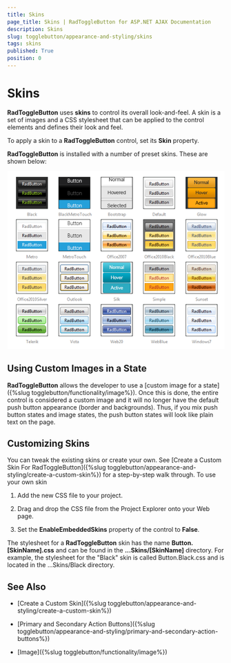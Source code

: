 ```yaml
---
title: Skins
page_title: Skins | RadToggleButton for ASP.NET AJAX Documentation
description: Skins
slug: togglebutton/appearance-and-styling/skins
tags: skins
published: True
position: 0
---
```


# Skins

**RadToggleButton** uses **skins** to control its overall look-and-feel. A skin is a set of images and a CSS stylesheet that can be applied to the control elements and defines their look and feel.

To apply a skin to a **RadToggleButton** control, set its **Skin** property.

**RadToggleButton** is installed with a number of preset skins. These are shown below:

![RadToggleButton-skins](images/radtogglebutton-skins.png)

## Using Custom Images in a State

**RadToggleButton** allows the developer to use a [custom image for a state]({%slug togglebutton/functionality/image%}). Once this is done, the entire control is considered a custom image and it will no longer have the default push button appearance (border and backgrounds). Thus, if you mix push button states and image states, the push button states will look like plain text on the page.

## Customizing Skins

You can tweak the existing skins or create your own. See [Create a Custom Skin For RadToggleButton]({%slug togglebutton/appearance-and-styling/create-a-custom-skin%}) for a step-by-step walk through. To use your own skin

1. Add the new CSS file to your project.

1. Drag and drop the CSS file from the Project Explorer onto your Web page.

1. Set the **EnableEmbeddedSkins** property of the control to **False**.

The stylesheet for a **RadToggleButton** skin has the name **Button.[SkinName].css** and can be found in the **...Skins/[SkinName]** directory. For example, the stylesheet for the "Black" skin is called Button.Black.css and is located in the ...Skins/Black directory.

## See Also

 * [Create a Custom Skin]({%slug togglebutton/appearance-and-styling/create-a-custom-skin%})

 * [Primary and Secondary Action Buttons]({%slug togglebutton/appearance-and-styling/primary-and-secondary-action-buttons%})
 
 * [Image]({%slug togglebutton/functionality/image%})
